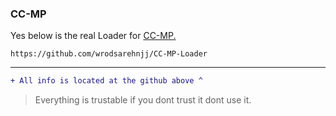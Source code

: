 ### CC-MP

Yes below is the real Loader for [CC-MP.](https://github.com/wrodsarehnjj/CC-MP-Loader)
```
https://github.com/wrodsarehnjj/CC-MP-Loader
```
-------------------------------
```diff
+ All info is located at the github above ^
```
> Everything is trustable if you dont trust it dont use it.
